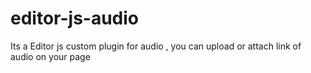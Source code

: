 # editor-js-audio
Its a Editor js custom plugin for audio , you can upload or attach link of audio on your page

